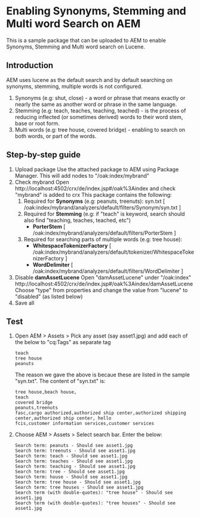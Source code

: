 # Enabling Synonyms, Stemming and Multi word Search on AEM

This is a sample package that can be uploaded to AEM to enable Synonyms, Stemming and Multi word search on Lucene.

## Introduction
AEM uses lucene as the default search and by default searching on synonyms, stemming, multiple words is not configured. 
1. Synonyms (e.g: shut, close) - a word or phrase that means exactly or nearly the same as another word or phrase in the same language.
2. Stemming (e.g: teach, teaches, teaching, teached) - is the process of reducing inflected (or sometimes derived) words to their word stem, base or root form. 
3. Multi words (e.g: tree house, covered bridge) - enabling to search on both words, or part of the words.

## Step-by-step guide
1. Upload package
   Use the attached package to AEM using Package Manager. This will add nodes to "/oak:index/mybrand"
2. Check mybrand
   Open http://localhost:4502/crx/de/index.jsp#/oak%3Aindex and check "mybrand" is added to crx
   This package contains the following:
   1. Required for **Synonyms** (e.g: peanuts, treenuts): syn.txt [ /oak:index/mybrand/analyzers/default/filters/Synonym/syn.txt ]
   2. Required for **Stemming** (e.g: if "teach" is keyword, search should also find "teaching, teaches, teached, etc")
      * **PorterStem** [ /oak:index/mybrand/analyzers/default/filters/PorterStem ]
   3. Required for searching parts of multiple words (e.g: tree house): 
      * **WhitespaceTokenizerFactory** [ /oak:index/mybrand/analyzers/default/tokenizer/WhitespaceTokenizerFactory ]
      * **WordDelimiter** [ /oak:index/mybrand/analyzers/default/filters/WordDelimiter ]
3. Disable **damAssetLucene**
   Open "damAssetLucene" under "/oak:index" http://localhost:4502/crx/de/index.jsp#/oak%3Aindex/damAssetLucene
   Choose "type" from properties and change the value from "lucene" to "disabled" (as listed below)
4. Save all

## Test
1. Open AEM > Assets > Pick any asset (say asset1.jpg) and add each of the below to "cq:Tags" as separate tag
   ```
   teach
   tree house
   peanuts
   ```
   The reason we gave the above is becaue these are listed in the sample "syn.txt". The content of "syn.txt" is:
   ```
   tree house,beach house,
   teach
   covered bridge
   peanuts,treenuts
   fasc,cargo authorized,authorized ship center,authorized shipping center,authorized ship center, hello
   fcis,customer information services,customer services
   ```
2. Choose AEM > Assets > Select search bar. Enter the below:
   ```
   Search term: peanuts - Should see asset1.jpg
   Search term: treenuts - Should see asset1.jpg
   Search term: teach - Should see asset1.jpg
   Search term: teaches - Should see asset1.jpg
   Search term: teaching - Should see asset1.jpg
   Search term: tree - Should see asset1.jpg
   Search term: house - Should see asset1.jpg
   Search term: tree house - Should see asset1.jpg
   Search term: tree houses - Should see asset1.jpg
   Search term (with double-quotes): "tree house" - Should see asset1.jpg
   Search term (with double-quotes): "tree houses" - Should see asset1.jpg
   ```
